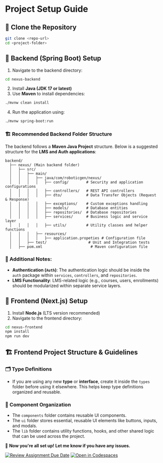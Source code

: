 # Project Setup Guide

## 📌 Clone the Repository

```bash
git clone <repo-url>
cd <project-folder>
```

## 🔧 Backend (Spring Boot) Setup

1. Navigate to the backend directory:

```bash
cd nexus-backend
```

2. Install **Java (JDK 17 or latest)**
3. Use **Maven** to install dependencies:

```bash
./mvnw clean install
```

4. Run the application using:

```bash
./mvnw spring-boot:run
```

### 🏗 Recommended Backend Folder Structure

The backend follows a **Maven Java Project** structure. Below is a suggested structure for the **LMS and Auth applications**:

```
backend/
  ├── nexus/ (Main backend folder)
  │   ├── src/
  │   │   ├── main/
  │   │   │   ├── java/com/roboticgen/nexus/
  │   │   │   │   ├── config/        # Security and application configurations
  │   │   │   │   ├── controllers/   # REST API controllers
  │   │   │   │   ├── dto/           # Data Transfer Objects (Request & Response)
  │   │   │   │   ├── exceptions/    # Custom exceptions handling
  │   │   │   │   ├── models/        # Database entities
  │   │   │   │   ├── repositories/  # Database repositories
  │   │   │   │   ├── services/      # Business logic and service layer
  │   │   │   │   ├── utils/         # Utility classes and helper functions
  │   │   │   ├── resources/
  │   │   │   │   ├── application.propeties # Configuration file
  │   │   ├── test/                   # Unit and Integration tests
  │   ├── pom.xml                      # Maven configuration file
```

### 📌 Additional Notes:

- **Authentication (`Auth`)**: The authentication logic should be inside the `auth` package within `services`, `controllers`, and `repositories`.
- **LMS Functionality**: LMS-related logic (e.g., courses, users, enrollments) should be modularized within separate service layers.

## 🎨 Frontend (Next.js) Setup

1. Install **Node.js** (LTS version recommended)
2. Navigate to the frontend directory:

```bash
cd nexus-frontend
npm install
npm run dev
```

## 🏗️ Frontend Project Structure & Guidelines

### 🗂 Type Definitions

- If you are using any new **type** or **interface**, create it inside the `types` folder before using it elsewhere. This helps keep type definitions organized and reusable.

### 📁 Component Organization

- The `components` folder contains reusable UI components.
- The `ui` folder stores essential, reusable UI elements like buttons, inputs, and modals.
- The `lib` folder contains utility functions, hooks, and other shared logic that can be used across the project.

🚀 **Now you're all set up! Let me know if you have any issues.**

[![Review Assignment Due Date](https://classroom.github.com/assets/deadline-readme-button-22041afd0340ce965d47ae6ef1cefeee28c7c493a6346c4f15d667ab976d596c.svg)](https://classroom.github.com/a/PNXcjgcR)
[![Open in Codespaces](https://classroom.github.com/assets/launch-codespace-2972f46106e565e64193e422d61a12cf1da4916b45550586e14ef0a7c637dd04.svg)](https://classroom.github.com/open-in-codespaces?assignment_repo_id=18536152)
